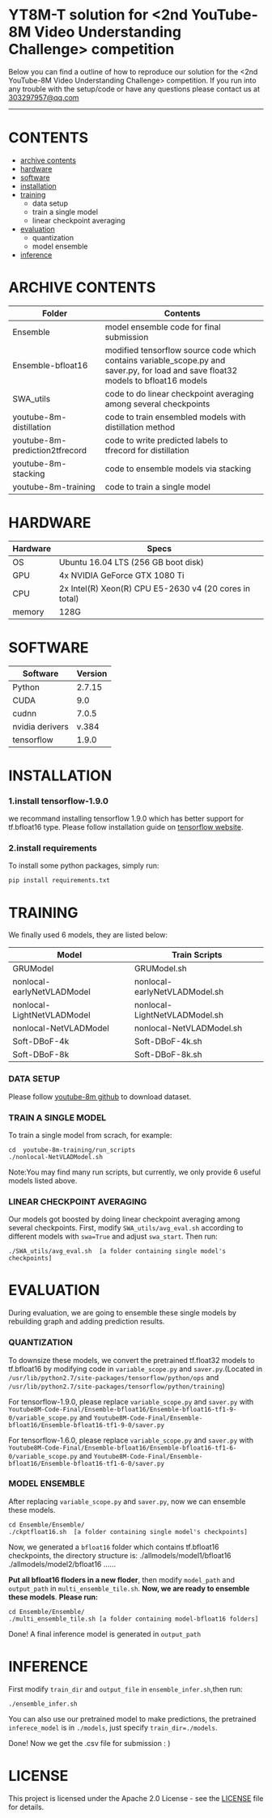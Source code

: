 # YT8M-T solution for <2nd YouTube-8M Video Understanding Challenge> competition

Below you can find a outline of how to reproduce our solution for the <2nd YouTube-8M Video Understanding Challenge> competition.
If you run into any trouble with the setup/code or have any questions please contact us at <303297957@qq.com>

****
# CONTENTS
* [archive contents](#ARCHIVECONTENTS)
* [hardware](#HARDWARE) 
* [software](#SOFTWARE)
* [installation](#INSTALLATION)
* [training](#TRAINING)
	* data setup
	* train a single model
	* linear checkpoint averaging
* [evaluation](#EVALUATION)
	* quantization
	* model ensemble
* [inference](#INFERENCE)

# ARCHIVE CONTENTS
| Folder | Contents|
| ---------- | -----------|
| Ensemble  |  model ensemble code for final submission   |
| Ensemble-bfloat16   | modified tensorflow source code which contains variable_scope.py and saver.py, for load and save float32 models to bfloat16 models   |
|SWA_utils|code to do linear checkpoint averaging among several checkpoints|
|youtube-8m-distillation|code to train ensembled models with distillation method|
|youtube-8m-prediction2tfrecord|code to write predicted labels to tfrecord for distillation|
|youtube-8m-stacking|code to ensemble models via stacking|
|youtube-8m-training|code to train a single model|

# HARDWARE
|Hardware   |Specs   |
| ------------ | ------------ |
|  OS | Ubuntu 16.04 LTS (256 GB boot disk) |
|GPU|4x NVIDIA GeForce GTX 1080 Ti|
|CPU|2x Intel(R) Xeon(R) CPU E5-2630 v4 (20 cores in total)|
|  memory |  128G |

# SOFTWARE 
| Software  | Version  |
| ------------ | ------------ |
| Python  | 2.7.15  |
| CUDA  | 9.0  |
|cudnn|7.0.5|
|nvidia derivers|v.384|
|tensorflow|1.9.0|

# INSTALLATION
### 1.install tensorflow-1.9.0
we recommand installing tensorflow 1.9.0 which has better support for tf.bfloat16 type.
Please follow installation guide on [tensorflow website](https://www.tensorflow.org/install/install_linux? "tensorflow website").
### 2.install requirements
To install some python packages, simply run:
```shell
pip install requirements.txt
```
# TRAINING
We finally used 6 models, they are listed below:

| Model  | Train Scripts  |
| ------------ | ------------ |
| GRUModel  | GRUModel.sh  |
|  nonlocal-earlyNetVLADModel |  nonlocal-earlyNetVLADModel.sh |
|  nonlocal-LightNetVLADModel |  nonlocal-LightNetVLADModel.sh |
|  nonlocal-NetVLADModel |  nonlocal-NetVLADModel.sh |
|  Soft-DBoF-4k | Soft-DBoF-4k.sh  |
|  Soft-DBoF-8k | Soft-DBoF-8k.sh  |

### DATA SETUP
Please follow [youtube-8m github](https://github.com/google/youtube-8m "youtube-8m github") to download dataset.
### TRAIN A SINGLE MODEL
To train a single model from scrach, for example:
```shell
cd  youtube-8m-training/run_scripts
./nonlocal-NetVLADModel.sh
```
Note:You may find many run scripts, but currently, we only provide 6 useful models listed above.

### LINEAR CHECKPOINT AVERAGING
Our models got boosted by doing linear checkpoint averaging among several checkpoints.
First, modify `SWA_utils/avg_eval.sh` according to different models with `swa=True` and adjust `swa_start`.
Then run:
```shell
./SWA_utils/avg_eval.sh  [a folder containing single model's checkpoints]
```

# EVALUATION
During evaluation, we are going to ensemble these single models by rebuilding graph and  adding prediction results.

### QUANTIZATION
To downsize these models, we convert the pretrained tf.float32 models to tf.bfloat16 by modifying code in `variable_scope.py` and `saver.py`.(Located in `/usr/lib/python2.7/site-packages/tensorflow/python/ops` and `/usr/lib/python2.7/site-packages/tensorflow/python/training`)

For tensorflow-1.9.0, please replace `variable_scope.py` and `saver.py` with `Youtube8M-Code-Final/Ensemble-bfloat16/Ensemble-bfloat16-tf1-9-0/variable_scope.py` and `Youtube8M-Code-Final/Ensemble-bfloat16/Ensemble-bfloat16-tf1-9-0/saver.py`

For tensorflow-1.6.0, please replace `variable_scope.py` and `saver.py` with `Youtube8M-Code-Final/Ensemble-bfloat16/Ensemble-bfloat16-tf1-6-0/variable_scope.py` and `Youtube8M-Code-Final/Ensemble-bfloat16/Ensemble-bfloat16-tf1-6-0/saver.py`

### MODEL ENSEMBLE
After replacing `variable_scope.py` and `saver.py`, now we can ensemble these models.
```shell
cd Ensemble/Ensemble/
./ckptfloat16.sh  [a folder containing single model's checkpoints]
```
Now, we generated a `bfloat16` folder which contains tf.bfloat16 checkpoints, the directory structure is:
./allmodels/model1/bfloat16
./allmodels/model2/bfloat16
......

**Put all bfloat16 floders in a new floder**, then modify `model_path` and `output_path` in `multi_ensemble_tile.sh`.
**Now, we are ready to ensemble these models**. **Please run:**
```shell
cd Ensemble/Ensemble/
./multi_ensemble_tile.sh [a folder containing model-bfloat16 folders]
```
Done! A final inference model is generated in `output_path`

# INFERENCE
First modify `train_dir` and `output_file` in `ensemble_infer.sh`,then run:
```shell
./ensemble_infer.sh
```
You can also use our pretrained model to make predictions, the pretrained` inferece_model` is in  `./models`, just specify `train_dir=./models`.

Done! Now we get the .csv file for submission : )

# LICENSE
This project is licensed under the Apache 2.0 License - see the [LICENSE](LICENSE) file for details.
